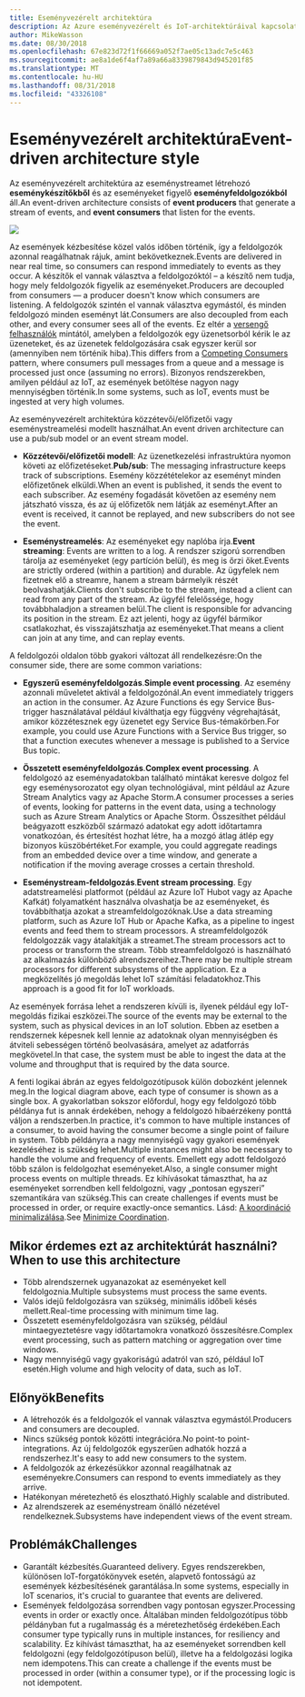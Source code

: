 ```yaml
---
title: Eseményvezérelt architektúra
description: Az Azure eseményvezérelt és IoT-architektúráival kapcsolatos előnyök, kihívások és ajánlott eljárások ismertetése
author: MikeWasson
ms.date: 08/30/2018
ms.openlocfilehash: 67e823d72f1f66669a052f7ae05c13adc7e5c463
ms.sourcegitcommit: ae8a1de6f4af7a89a66a8339879843d945201f85
ms.translationtype: MT
ms.contentlocale: hu-HU
ms.lasthandoff: 08/31/2018
ms.locfileid: "43326108"
---
```

# <a name="event-driven-architecture-style"></a><span data-ttu-id="3e814-103">Eseményvezérelt architektúra</span><span class="sxs-lookup"><span data-stu-id="3e814-103">Event-driven architecture style</span></span>

<span data-ttu-id="3e814-104">Az eseményvezérelt architektúra az eseménystreamet létrehozó **eseménykészítőkből** és az eseményeket figyelő **eseményfeldolgozókból** áll.</span><span class="sxs-lookup"><span data-stu-id="3e814-104">An event-driven architecture consists of **event producers** that generate a stream of events, and **event consumers** that listen for the events.</span></span> 

![](./images/event-driven.svg)

<span data-ttu-id="3e814-105">Az események kézbesítése közel valós időben történik, így a feldolgozók azonnal reagálhatnak rájuk, amint bekövetkeznek.</span><span class="sxs-lookup"><span data-stu-id="3e814-105">Events are delivered in near real time, so consumers can respond immediately to events as they occur.</span></span> <span data-ttu-id="3e814-106">A készítők el vannak választva a feldolgozóktól – a készítő nem tudja, hogy mely feldolgozók figyelik az eseményeket.</span><span class="sxs-lookup"><span data-stu-id="3e814-106">Producers are decoupled from consumers &mdash; a producer doesn't know which consumers are listening.</span></span> <span data-ttu-id="3e814-107">A feldolgozók szintén el vannak választva egymástól, és minden feldolgozó minden eseményt lát.</span><span class="sxs-lookup"><span data-stu-id="3e814-107">Consumers are also decoupled from each other, and every consumer sees all of the events.</span></span> <span data-ttu-id="3e814-108">Ez eltér a [versengő felhasználók][competing-consumers] mintától, amelyben a feldolgozók egy üzenetsorból kérik le az üzeneteket, és az üzenetek feldolgozására csak egyszer kerül sor (amennyiben nem történik hiba).</span><span class="sxs-lookup"><span data-stu-id="3e814-108">This differs from a [Competing Consumers][competing-consumers] pattern, where consumers pull messages from a queue and a message is processed just once (assuming no errors).</span></span> <span data-ttu-id="3e814-109">Bizonyos rendszerekben, amilyen például az IoT, az események betöltése nagyon nagy mennyiségben történik.</span><span class="sxs-lookup"><span data-stu-id="3e814-109">In some systems, such as IoT, events must be ingested at very high volumes.</span></span>

<span data-ttu-id="3e814-110">Az eseményvezérelt architektúra közzétevői/előfizetői vagy eseménystreamelési modellt használhat.</span><span class="sxs-lookup"><span data-stu-id="3e814-110">An event driven architecture can use a pub/sub model or an event stream model.</span></span> 

- <span data-ttu-id="3e814-111">**Közzétevői/előfizetői modell**: Az üzenetkezelési infrastruktúra nyomon követi az előfizetéseket.</span><span class="sxs-lookup"><span data-stu-id="3e814-111">**Pub/sub**: The messaging infrastructure keeps track of subscriptions.</span></span> <span data-ttu-id="3e814-112">Esemény közzétételekor az eseményt minden előfizetőnek elküldi.</span><span class="sxs-lookup"><span data-stu-id="3e814-112">When an event is published, it sends the event to each subscriber.</span></span> <span data-ttu-id="3e814-113">Az esemény fogadását követően az esemény nem játszható vissza, és az új előfizetők nem látják az eseményt.</span><span class="sxs-lookup"><span data-stu-id="3e814-113">After an event is received, it cannot be replayed, and new subscribers do not see the event.</span></span> 

- <span data-ttu-id="3e814-114">**Eseménystreamelés**: Az eseményeket egy naplóba írja.</span><span class="sxs-lookup"><span data-stu-id="3e814-114">**Event streaming**: Events are written to a log.</span></span> <span data-ttu-id="3e814-115">A rendszer szigorú sorrendben tárolja az eseményeket (egy partíción belül), és meg is őrzi őket.</span><span class="sxs-lookup"><span data-stu-id="3e814-115">Events are strictly ordered (within a partition) and durable.</span></span> <span data-ttu-id="3e814-116">Az ügyfelek nem fizetnek elő a streamre, hanem a stream bármelyik részét beolvashatják.</span><span class="sxs-lookup"><span data-stu-id="3e814-116">Clients don't subscribe to the stream, instead a client can read from any part of the stream.</span></span> <span data-ttu-id="3e814-117">Az ügyfél felelőssége, hogy továbbhaladjon a streamen belül.</span><span class="sxs-lookup"><span data-stu-id="3e814-117">The client is responsible for advancing its position in the stream.</span></span> <span data-ttu-id="3e814-118">Ez azt jelenti, hogy az ügyfél bármikor csatlakozhat, és visszajátszhatja az eseményeket.</span><span class="sxs-lookup"><span data-stu-id="3e814-118">That means a client can join at any time, and can replay events.</span></span>

<span data-ttu-id="3e814-119">A feldolgozói oldalon több gyakori változat áll rendelkezésre:</span><span class="sxs-lookup"><span data-stu-id="3e814-119">On the consumer side, there are some common variations:</span></span>

- <span data-ttu-id="3e814-120">**Egyszerű eseményfeldolgozás**.</span><span class="sxs-lookup"><span data-stu-id="3e814-120">**Simple event processing**.</span></span> <span data-ttu-id="3e814-121">Az esemény azonnali műveletet aktivál a feldolgozónál.</span><span class="sxs-lookup"><span data-stu-id="3e814-121">An event immediately triggers an action in the consumer.</span></span> <span data-ttu-id="3e814-122">Az Azure Functions és egy Service Bus-trigger használatával például kiválthatja egy függvény végrehajtását, amikor közzétesznek egy üzenetet egy Service Bus-témakörben.</span><span class="sxs-lookup"><span data-stu-id="3e814-122">For example, you could use Azure Functions with a Service Bus trigger, so that a function executes whenever a message is published to a Service Bus topic.</span></span>

- <span data-ttu-id="3e814-123">**Összetett eseményfeldolgozás**.</span><span class="sxs-lookup"><span data-stu-id="3e814-123">**Complex event processing**.</span></span> <span data-ttu-id="3e814-124">A feldolgozó az eseményadatokban található mintákat keresve dolgoz fel egy eseménysorozatot egy olyan technológiával, mint például az Azure Stream Analytics vagy az Apache Storm.</span><span class="sxs-lookup"><span data-stu-id="3e814-124">A consumer processes a series of events, looking for patterns in the event data, using a technology such as Azure Stream Analytics or Apache Storm.</span></span> <span data-ttu-id="3e814-125">Összesíthet például beágyazott eszközből származó adatokat egy adott időtartamra vonatkozóan, és értesítést hozhat létre, ha a mozgó átlag átlép egy bizonyos küszöbértéket.</span><span class="sxs-lookup"><span data-stu-id="3e814-125">For example, you could aggregate readings from an embedded device over a time window, and generate a notification if the moving average crosses a certain threshold.</span></span> 

- <span data-ttu-id="3e814-126">**Eseménystream-feldolgozás**.</span><span class="sxs-lookup"><span data-stu-id="3e814-126">**Event stream processing**.</span></span> <span data-ttu-id="3e814-127">Egy adatstreamelési platformot (például az Azure IoT Hubot vagy az Apache Kafkát) folyamatként használva olvashatja be az eseményeket, és továbbíthatja azokat a streamfeldolgozóknak.</span><span class="sxs-lookup"><span data-stu-id="3e814-127">Use a data streaming platform, such as Azure IoT Hub or Apache Kafka, as a pipeline to ingest events and feed them to stream processors.</span></span> <span data-ttu-id="3e814-128">A streamfeldolgozók feldolgozzák vagy átalakítják a streamet.</span><span class="sxs-lookup"><span data-stu-id="3e814-128">The stream processors act to process or transform the stream.</span></span> <span data-ttu-id="3e814-129">Több streamfeldolgozó is használható az alkalmazás különböző alrendszereihez.</span><span class="sxs-lookup"><span data-stu-id="3e814-129">There may be multiple stream processors for different subsystems of the application.</span></span> <span data-ttu-id="3e814-130">Ez a megközelítés jó megoldás lehet IoT számítási feladatokhoz.</span><span class="sxs-lookup"><span data-stu-id="3e814-130">This approach is a good fit for IoT workloads.</span></span>

<span data-ttu-id="3e814-131">Az események forrása lehet a rendszeren kívüli is, ilyenek például egy IoT-megoldás fizikai eszközei.</span><span class="sxs-lookup"><span data-stu-id="3e814-131">The source of the events may be external to the system, such as physical devices in an IoT solution.</span></span> <span data-ttu-id="3e814-132">Ebben az esetben a rendszernek képesnek kell lennie az adatoknak olyan mennyiségben és átviteli sebességen történő beolvasására, amelyet az adatforrás megkövetel.</span><span class="sxs-lookup"><span data-stu-id="3e814-132">In that case, the system must be able to ingest the data at the volume and throughput that is required by the data source.</span></span>

<span data-ttu-id="3e814-133">A fenti logikai ábrán az egyes feldolgozótípusok külön dobozként jelennek meg.</span><span class="sxs-lookup"><span data-stu-id="3e814-133">In the logical diagram above, each type of consumer is shown as a single box.</span></span> <span data-ttu-id="3e814-134">A gyakorlatban sokszor előfordul, hogy egy feldolgozó több példánya fut is annak érdekében, nehogy a feldolgozó hibaérzékeny ponttá váljon a rendszerben.</span><span class="sxs-lookup"><span data-stu-id="3e814-134">In practice, it's common to have multiple instances of a consumer, to avoid having the consumer become a single point of failure in system.</span></span> <span data-ttu-id="3e814-135">Több példányra a nagy mennyiségű vagy gyakori események kezeléséhez is szükség lehet.</span><span class="sxs-lookup"><span data-stu-id="3e814-135">Multiple instances might also be necessary to handle the volume and frequency of events.</span></span> <span data-ttu-id="3e814-136">Emellett egy adott feldolgozó több szálon is feldolgozhat eseményeket.</span><span class="sxs-lookup"><span data-stu-id="3e814-136">Also, a single consumer might process events on multiple threads.</span></span> <span data-ttu-id="3e814-137">Ez kihívásokat támaszthat, ha az eseményeket sorrendben kell feldolgozni, vagy „pontosan egyszeri” szemantikára van szükség.</span><span class="sxs-lookup"><span data-stu-id="3e814-137">This can create challenges if events must be processed in order, or require exactly-once semantics.</span></span> <span data-ttu-id="3e814-138">Lásd: [A koordináció minimalizálása][minimize-coordination].</span><span class="sxs-lookup"><span data-stu-id="3e814-138">See [Minimize Coordination][minimize-coordination].</span></span> 

## <a name="when-to-use-this-architecture"></a><span data-ttu-id="3e814-139">Mikor érdemes ezt az architektúrát használni?</span><span class="sxs-lookup"><span data-stu-id="3e814-139">When to use this architecture</span></span>

- <span data-ttu-id="3e814-140">Több alrendszernek ugyanazokat az eseményeket kell feldolgoznia.</span><span class="sxs-lookup"><span data-stu-id="3e814-140">Multiple subsystems must process the same events.</span></span> 
- <span data-ttu-id="3e814-141">Valós idejű feldolgozásra van szükség, minimális időbeli késés mellett.</span><span class="sxs-lookup"><span data-stu-id="3e814-141">Real-time processing with minimum time lag.</span></span>
- <span data-ttu-id="3e814-142">Összetett eseményfeldolgozásra van szükség, például mintaegyeztetésre vagy időtartamokra vonatkozó összesítésre.</span><span class="sxs-lookup"><span data-stu-id="3e814-142">Complex event processing, such as pattern matching or aggregation over time windows.</span></span>
- <span data-ttu-id="3e814-143">Nagy mennyiségű vagy gyakoriságú adatról van szó, például IoT esetén.</span><span class="sxs-lookup"><span data-stu-id="3e814-143">High volume and high velocity of data, such as IoT.</span></span>

## <a name="benefits"></a><span data-ttu-id="3e814-144">Előnyök</span><span class="sxs-lookup"><span data-stu-id="3e814-144">Benefits</span></span>

- <span data-ttu-id="3e814-145">A létrehozók és a feldolgozók el vannak választva egymástól.</span><span class="sxs-lookup"><span data-stu-id="3e814-145">Producers and consumers are decoupled.</span></span>
- <span data-ttu-id="3e814-146">Nincs szükség pontok közötti integrációra.</span><span class="sxs-lookup"><span data-stu-id="3e814-146">No point-to point-integrations.</span></span> <span data-ttu-id="3e814-147">Az új feldolgozók egyszerűen adhatók hozzá a rendszerhez.</span><span class="sxs-lookup"><span data-stu-id="3e814-147">It's easy to add new consumers to the system.</span></span>
- <span data-ttu-id="3e814-148">A feldolgozók az érkezésükkor azonnal reagálhatnak az eseményekre.</span><span class="sxs-lookup"><span data-stu-id="3e814-148">Consumers can respond to events immediately as they arrive.</span></span> 
- <span data-ttu-id="3e814-149">Hatékonyan méretezhető és elosztható.</span><span class="sxs-lookup"><span data-stu-id="3e814-149">Highly scalable and distributed.</span></span> 
- <span data-ttu-id="3e814-150">Az alrendszerek az eseménystream önálló nézetével rendelkeznek.</span><span class="sxs-lookup"><span data-stu-id="3e814-150">Subsystems have independent views of the event stream.</span></span>

## <a name="challenges"></a><span data-ttu-id="3e814-151">Problémák</span><span class="sxs-lookup"><span data-stu-id="3e814-151">Challenges</span></span>

- <span data-ttu-id="3e814-152">Garantált kézbesítés.</span><span class="sxs-lookup"><span data-stu-id="3e814-152">Guaranteed delivery.</span></span> <span data-ttu-id="3e814-153">Egyes rendszerekben, különösen IoT-forgatókönyvek esetén, alapvető fontosságú az események kézbesítésének garantálása.</span><span class="sxs-lookup"><span data-stu-id="3e814-153">In some systems, especially in IoT scenarios, it's crucial to guarantee that events are delivered.</span></span>
- <span data-ttu-id="3e814-154">Események feldolgozása sorrendben vagy pontosan egyszer.</span><span class="sxs-lookup"><span data-stu-id="3e814-154">Processing events in order or exactly once.</span></span> <span data-ttu-id="3e814-155">Általában minden feldolgozótípus több példányban fut a rugalmasság és a méretezhetőség érdekében.</span><span class="sxs-lookup"><span data-stu-id="3e814-155">Each consumer type typically runs in multiple instances, for resiliency and scalability.</span></span> <span data-ttu-id="3e814-156">Ez kihívást támaszthat, ha az eseményeket sorrendben kell feldolgozni (egy feldolgozótípuson belül), illetve ha a feldolgozási logika nem idempotens.</span><span class="sxs-lookup"><span data-stu-id="3e814-156">This can create a challenge if the events must be processed in order (within a consumer type), or if the processing logic is not idempotent.</span></span>

 <!-- links -->

[competing-consumers]: ../../patterns/competing-consumers.md
[minimize-coordination]: ../design-principles/minimize-coordination.md


